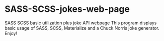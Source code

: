 # SASS-SCSS-jokes-web-page
SASS SCSS basic utilization plus joke API webpage
This program displays basic usage of SASS, SCSS, Materialize and a Chuck Norris joke generator. Enjoy!
